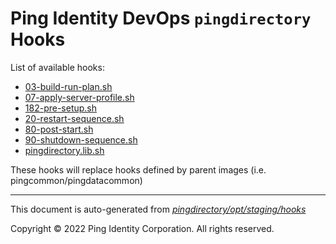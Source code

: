 
# Ping Identity DevOps `pingdirectory` Hooks
List of available hooks:
* [03-build-run-plan.sh](03-build-run-plan.sh.md)
* [07-apply-server-profile.sh](07-apply-server-profile.sh.md)
* [182-pre-setup.sh](182-pre-setup.sh.md)
* [20-restart-sequence.sh](20-restart-sequence.sh.md)
* [80-post-start.sh](80-post-start.sh.md)
* [90-shutdown-sequence.sh](90-shutdown-sequence.sh.md)
* [pingdirectory.lib.sh](pingdirectory.lib.sh.md)

These hooks will replace hooks defined by parent images (i.e. pingcommon/pingdatacommon)

---
This document is auto-generated from _[pingdirectory/opt/staging/hooks](https://github.com/pingidentity/pingidentity-docker-builds/blob/master/pingdirectory/opt/staging/hooks)_

Copyright © 2022 Ping Identity Corporation. All rights reserved.
